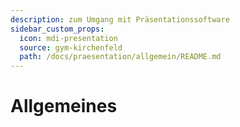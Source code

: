 ```yaml
---
description: zum Umgang mit Präsentationssoftware
sidebar_custom_props:
  icon: mdi-presentation
  source: gym-kirchenfeld
  path: /docs/praesentation/allgemein/README.md
---
```


# Allgemeines

<Features />

